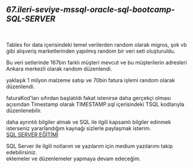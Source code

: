 <h2><i>67.ileri-seviye-mssql-oracle-sql-bootcamp-SQL-SERVER </i></h2></br>

Tables for data içerisindeki temel verilerden random olarak migros, şok vb gibi alışveriş marketlerinden yapılmış random bir veri seti oluşturuldu.</br>

Bu veri setlerinde 167bin farklı müşteri mevcut ve bu müşterilerin adresleri Ankara merkezli olarak random düzenlendi.</br>

yaklaşık 1 milyon malzeme satışı ve 70bin fatura işlemi random olarak düzenlendi.</br>

faturaKod'ları sıfırdan başlatıldı fakat istenirse daha gerçekçi olması açısından Timestamp olarak TIMESTAMP.sql içerisindeki TSQL kodlarıyla düzenlenebilir.

daha ayrıntılı bilgiler almak ve SQL ile ilgili kapsamlı bilgiler edinmek isterseniz yararlandığım kaynağı sizlerle paylaşmak isterim.</br>
<a href="https://gelecegiyazanlar.turkcell.com.tr/konu/microsoft-sql-server">SQL SERVER EĞİTİMİ</a> </br>

SQL Server ile ilgili notlarım ve yazılarım için medium yazılarımı takip edebilirsiniz.</br>
<a href="https://okanexe.medium.com/">
<img src="https://camo.githubusercontent.com/49c80c79c674e543c2c7c2ee7930cc15791f4bd56da17c4b3c91c273349bef8d/68747470733a2f2f696d672e736869656c64732e696f2f62616467652f6d656469756d2d2532333132313030452e7376673f267374796c653d666f722d7468652d6261646765266c6f676f3d6d656469756d266c6f676f436f6c6f723d7768697465" alt="" data-canonical-src="https://img.shields.io/badge/medium-%2312100E.svg?&amp;style=for-the-badge&amp;logo=medium&amp;logoColor=white" style="max-width:100%;"></a></br>
eklemeler ve düzenlemeler yapmaya devam edeceğim.
